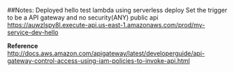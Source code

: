 ##Notes: 
Deployed hello test lambda using serverless deploy
Set the trigger to be a API gateway and no security(ANY) public api
https://auwzlspy8l.execute-api.us-east-1.amazonaws.com/prod/my-service-dev-hello

**Reference**
http://docs.aws.amazon.com/apigateway/latest/developerguide/api-gateway-control-access-using-iam-policies-to-invoke-api.html
